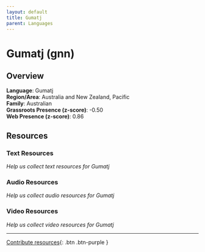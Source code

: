 ```yaml
---
layout: default
title: Gumatj
parent: Languages
---
```


# Gumatj (gnn)

## Overview

**Language**: Gumatj  
**Region/Area**: Australia and New Zealand, Pacific  
**Family**: Australian  
**Grassroots Presence (z-score)**: -0.50  
**Web Presence (z-score)**: 0.86  

## Resources

### Text Resources
*Help us collect text resources for Gumatj*

### Audio Resources
*Help us collect audio resources for Gumatj*

### Video Resources
*Help us collect video resources for Gumatj*

---

[Contribute resources](https://forms.office.com/e/1SfLJx3u1r){: .btn .btn-purple }
